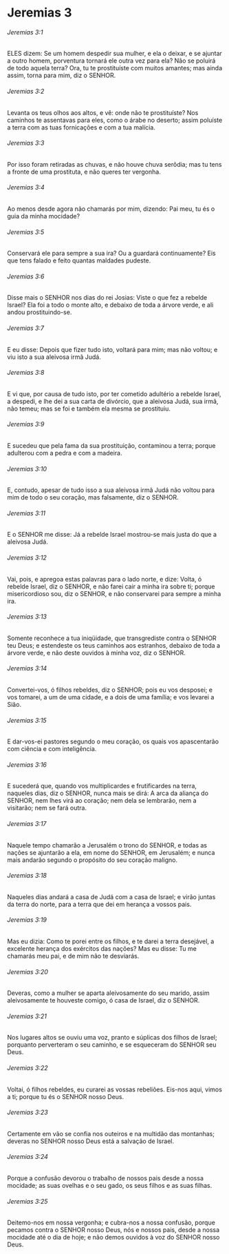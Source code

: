 # Jeremias 3

###### Jeremias 3:1

ELES dizem: Se um homem despedir sua mulher, e ela o deixar, e se ajuntar a outro homem, porventura tornará ele outra vez para ela? Não se poluirá de todo aquela terra? Ora, tu te prostituíste com muitos amantes; mas ainda assim, torna para mim, diz o SENHOR.

###### Jeremias 3:2

Levanta os teus olhos aos altos, e vê: onde não te prostituíste? Nos caminhos te assentavas para eles, como o árabe no deserto; assim poluíste a terra com as tuas fornicações e com a tua malícia.

###### Jeremias 3:3

Por isso foram retiradas as chuvas, e não houve chuva serôdia; mas tu tens a fronte de uma prostituta, e não queres ter vergonha.

###### Jeremias 3:4

Ao menos desde agora não chamarás por mim, dizendo: Pai meu, tu és o guia da minha mocidade?

###### Jeremias 3:5

Conservará ele para sempre a sua ira? Ou a guardará continuamente? Eis que tens falado e feito quantas maldades pudeste.

###### Jeremias 3:6

Disse mais o SENHOR nos dias do rei Josias: Viste o que fez a rebelde Israel? Ela foi a todo o monte alto, e debaixo de toda a árvore verde, e ali andou prostituindo-se.

###### Jeremias 3:7

E eu disse: Depois que fizer tudo isto, voltará para mim; mas não voltou; e viu isto a sua aleivosa irmã Judá.

###### Jeremias 3:8

E vi que, por causa de tudo isto, por ter cometido adultério a rebelde Israel, a despedi, e lhe dei a sua carta de divórcio, que a aleivosa Judá, sua irmã, não temeu; mas se foi e também ela mesma se prostituiu.

###### Jeremias 3:9

E sucedeu que pela fama da sua prostituição, contaminou a terra; porque adulterou com a pedra e com a madeira.

###### Jeremias 3:10

E, contudo, apesar de tudo isso a sua aleivosa irmã Judá não voltou para mim de todo o seu coração, mas falsamente, diz o SENHOR.

###### Jeremias 3:11

E o SENHOR me disse: Já a rebelde Israel mostrou-se mais justa do que a aleivosa Judá.

###### Jeremias 3:12

Vai, pois, e apregoa estas palavras para o lado norte, e dize: Volta, ó rebelde Israel, diz o SENHOR, e não farei cair a minha ira sobre ti; porque misericordioso sou, diz o SENHOR, e não conservarei para sempre a minha ira.

###### Jeremias 3:13

Somente reconhece a tua iniqüidade, que transgrediste contra o SENHOR teu Deus; e estendeste os teus caminhos aos estranhos, debaixo de toda a árvore verde, e não deste ouvidos à minha voz, diz o SENHOR.

###### Jeremias 3:14

Convertei-vos, ó filhos rebeldes, diz o SENHOR; pois eu vos desposei; e vos tomarei, a um de uma cidade, e a dois de uma família; e vos levarei a Sião.

###### Jeremias 3:15

E dar-vos-ei pastores segundo o meu coração, os quais vos apascentarão com ciência e com inteligência.

###### Jeremias 3:16

E sucederá que, quando vos multiplicardes e frutificardes na terra, naqueles dias, diz o SENHOR, nunca mais se dirá: A arca da aliança do SENHOR, nem lhes virá ao coração; nem dela se lembrarão, nem a visitarão; nem se fará outra.

###### Jeremias 3:17

Naquele tempo chamarão a Jerusalém o trono do SENHOR, e todas as nações se ajuntarão a ela, em nome do SENHOR, em Jerusalém; e nunca mais andarão segundo o propósito do seu coração maligno.

###### Jeremias 3:18

Naqueles dias andará a casa de Judá com a casa de Israel; e virão juntas da terra do norte, para a terra que dei em herança a vossos pais.

###### Jeremias 3:19

Mas eu dizia: Como te porei entre os filhos, e te darei a terra desejável, a excelente herança dos exércitos das nações? Mas eu disse: Tu me chamarás meu pai, e de mim não te desviarás.

###### Jeremias 3:20

Deveras, como a mulher se aparta aleivosamente do seu marido, assim aleivosamente te houveste comigo, ó casa de Israel, diz o SENHOR.

###### Jeremias 3:21

Nos lugares altos se ouviu uma voz, pranto e súplicas dos filhos de Israel; porquanto perverteram o seu caminho, e se esqueceram do SENHOR seu Deus.

###### Jeremias 3:22

Voltai, ó filhos rebeldes, eu curarei as vossas rebeliões. Eis-nos aqui, vimos a ti; porque tu és o SENHOR nosso Deus.

###### Jeremias 3:23

Certamente em vão se confia nos outeiros e na multidão das montanhas; deveras no SENHOR nosso Deus está a salvação de Israel.

###### Jeremias 3:24

Porque a confusão devorou o trabalho de nossos pais desde a nossa mocidade; as suas ovelhas e o seu gado, os seus filhos e as suas filhas.

###### Jeremias 3:25

Deitemo-nos em nossa vergonha; e cubra-nos a nossa confusão, porque pecamos contra o SENHOR nosso Deus, nós e nossos pais, desde a nossa mocidade até o dia de hoje; e não demos ouvidos à voz do SENHOR nosso Deus.

